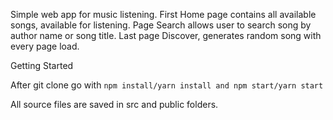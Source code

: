Simple web app for music listening. First Home page contains all available songs, available for listening. Page Search allows user to search song by author name or song title. Last page Discover, generates random song with every page load.

Getting Started

After git clone go with
`npm install/yarn install and npm start/yarn start`

All source files are saved in src and public folders.
